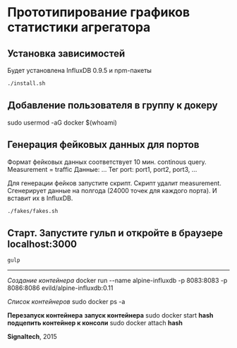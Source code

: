 # Прототипирование графиков статистики агрегатора

## Установка зависимостей

Будет установлена InfluxDB 0.9.5 и npm-пакеты

```bash
./install.sh
```

## Добавление пользователя в группу к докеру
sudo usermod -aG docker $(whoami)

## Генерация фейковых данных для портов

Формат фейковых данных соответствует 10 мин. continous query.
Measurement = traffic
Данные:
…
Тег port: port1, port2, port3, …

Для генерации фейков запустите скрипт. Скрипт удалит measurement. Сгенерирует данные на полгода (24000 точек для каждого порта). И вставит их в InfluxDB.

```bash
./fakes/fakes.sh
```


## Старт. Запустите гульп и откройте в браузере localhost:3000

```bash
gulp
```

---
*Создание контейнера*
docker run --name alpine-influxdb -p 8083:8083 -p 8086:8086 evild/alpine-influxdb:0.11

*Список контейнеров*
sudo docker ps -a

**Перезапуск контейнера**
__запуск контейнера__
sudo docker start **hash**
__подцепить контейнер к консоли__
sudo docker attach **hash**

**Signaltech**, 2015

